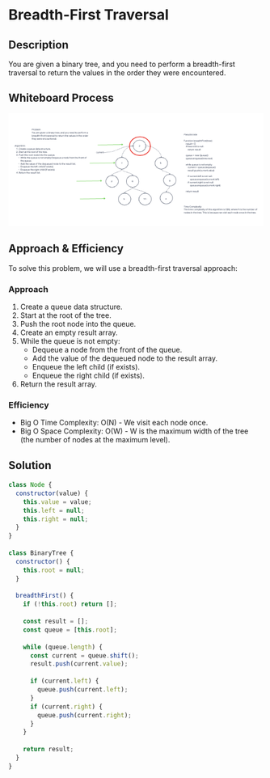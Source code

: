 # Breadth-First Traversal

## Description

You are given a binary tree, and you need to perform a breadth-first traversal to return the values in the order they were encountered.

## Whiteboard Process

![Code Challenge 17](codechallenge17.png)

## Approach & Efficiency

To solve this problem, we will use a breadth-first traversal approach:

### Approach

1. Create a queue data structure.
2. Start at the root of the tree.
3. Push the root node into the queue.
4. Create an empty result array.
5. While the queue is not empty:
   - Dequeue a node from the front of the queue.
   - Add the value of the dequeued node to the result array.
   - Enqueue the left child (if exists).
   - Enqueue the right child (if exists).
6. Return the result array.

### Efficiency

- Big O Time Complexity: O(N) - We visit each node once.
- Big O Space Complexity: O(W) - W is the maximum width of the tree (the number of nodes at the maximum level).

## Solution

```javascript
class Node {
  constructor(value) {
    this.value = value;
    this.left = null;
    this.right = null;
  }
}

class BinaryTree {
  constructor() {
    this.root = null;
  }

  breadthFirst() {
    if (!this.root) return [];

    const result = [];
    const queue = [this.root];

    while (queue.length) {
      const current = queue.shift();
      result.push(current.value);

      if (current.left) {
        queue.push(current.left);
      }
      if (current.right) {
        queue.push(current.right);
      }
    }

    return result;
  }
}
